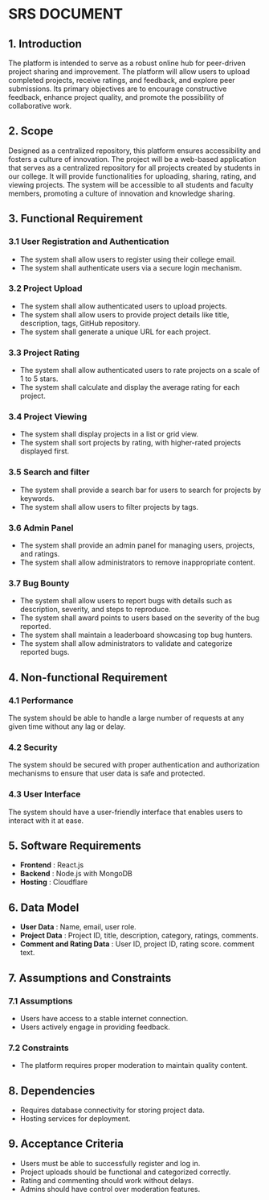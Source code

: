 # SRS DOCUMENT

## 1. Introduction

The platform is intended to serve as a robust online hub for peer-driven project sharing and improvement. The platform will allow users to upload completed projects, receive ratings, and feedback, and explore peer submissions. Its primary objectives are to encourage constructive feedback, enhance project quality, and promote the possibility of collaborative work.

## 2. Scope

Designed as a centralized repository, this platform ensures accessibility and fosters a culture of innovation. The project will be a web-based application that serves as a centralized repository for all projects created by students in our college. It will provide functionalities for uploading, sharing, rating, and viewing projects. The system will be accessible to all students and faculty members, promoting a culture of innovation and knowledge sharing.

## 3. Functional Requirement

### 3.1 User Registration and Authentication

- The system shall allow users to register using their college email.  
- The system shall authenticate users via a secure login mechanism.

### 3.2 Project Upload

- The system shall allow authenticated users to upload projects.  
- The system shall allow users to provide project details like title, description, tags, GitHub repository.  
- The system shall generate a unique URL for each project.

### 3.3 Project Rating

- The system shall allow authenticated users to rate projects on a scale of 1 to 5 stars.  
- The system shall calculate and display the average rating for each project.

### 3.4 Project Viewing

- The system shall display projects in a list or grid view.  
- The system shall sort projects by rating, with higher-rated projects displayed first.

### 3.5 Search and filter

- The system shall provide a search bar for users to search for projects by keywords.  
- The system shall allow users to filter projects by tags.

### 3.6 Admin Panel

- The system shall provide an admin panel for managing users, projects, and ratings.  
- The system shall allow administrators to remove inappropriate content.

### 3.7 Bug Bounty

- The system shall allow users to report bugs with details such as description, severity, and steps to reproduce.  
- The system shall award points to users based on the severity of the bug reported.  
- The system shall maintain a leaderboard showcasing top bug hunters.  
- The system shall allow administrators to validate and categorize reported bugs.

## 4. Non-functional Requirement

### 4.1 Performance

The system should be able to handle a large number of requests at any given time without any lag or delay.

### 4.2 Security

The system should be secured with proper authentication and authorization mechanisms to ensure that user data is safe and protected.

### 4.3 User Interface

The system should have a user-friendly interface that enables users to interact with it at ease.

## 5. Software Requirements

- **Frontend** : React.js  
- **Backend** : Node.js with MongoDB  
- **Hosting** : Cloudflare

## 6. Data Model

- **User Data** : Name, email, user role.  
- **Project Data** : Project ID, title, description, category, ratings, comments.  
- **Comment and Rating Data** : User ID, project ID, rating score. comment text.

## 7. Assumptions and Constraints

### 7.1 Assumptions

- Users have access to a stable internet connection.  
- Users actively engage in providing feedback.

### 7.2 Constraints

- The platform requires proper moderation to maintain quality content.

## 8. Dependencies

- Requires database connectivity for storing project data.  
- Hosting services for deployment.

## 9. Acceptance Criteria

- Users must be able to successfully register and log in.  
- Project uploads should be functional and categorized correctly.  
- Rating and commenting should work without delays.  
- Admins should have control over moderation features.
